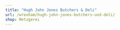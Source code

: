 ```yaml
---
title: "Hugh John Jones Butchers & Deli"
url: /wrexham/hugh-john-jones-butchers-und-deli/
shop: Metzgerei
---
```

